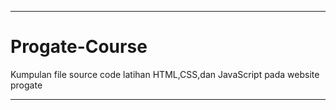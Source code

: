 ******************************************************************************
# Progate-Course

Kumpulan file source code latihan HTML,CSS,dan JavaScript pada website progate

******************************************************************************
